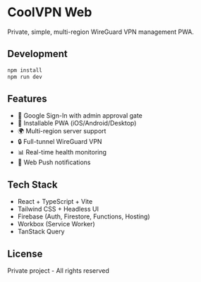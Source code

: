 # CoolVPN Web

Private, simple, multi-region WireGuard VPN management PWA.

## Development

```bash
npm install
npm run dev
```

## Features

- 🔐 Google Sign-In with admin approval gate
- 📱 Installable PWA (iOS/Android/Desktop)
- 🌍 Multi-region server support
- 🔒 Full-tunnel WireGuard VPN
- 📊 Real-time health monitoring
- 🔔 Web Push notifications

## Tech Stack

- React + TypeScript + Vite
- Tailwind CSS + Headless UI
- Firebase (Auth, Firestore, Functions, Hosting)
- Workbox (Service Worker)
- TanStack Query

## License

Private project - All rights reserved
